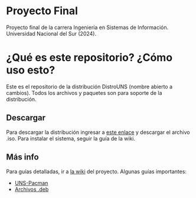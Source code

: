 # Proyecto Final
Proyecto final de la carrera Ingeniería en Sistemas de Información. Universidad Nacional del Sur (2024).

# ¿Qué es este repositorio? ¿Cómo uso esto?
Este es el repositorio de la distribución DistroUNS (nombre abierto a cambios). Todos los archivos y paquetes son para soporte de la distribución.

## Descargar 
Para descargar la distribución ingresar a [este enlace](https://csunseduar-my.sharepoint.com/:u:/g/personal/laureano_deluca_cs_uns_edu_ar/EQXexu1VhkFPqPjqCRwKfGABI89UpeIb8sOm_PGXPyscQQ?e=xHt9mr) y descargar el archivo .iso. Para instalar el sistema, seguir la guía de la wiki. 

## Más info
Para guías detalladas, ir a [la wiki](https://github.com/Laureanodeluca/proyecto-final-UNS/wiki) del proyecto. Algunas guías importantes:
- [UNS-Pacman](https://github.com/Laureanodeluca/proyecto-final-UNS/wiki/UNS%E2%80%90Pacman)
- [Archivos .deb](https://github.com/Laureanodeluca/proyecto-final-UNS/wiki/Archivos-.deb)

